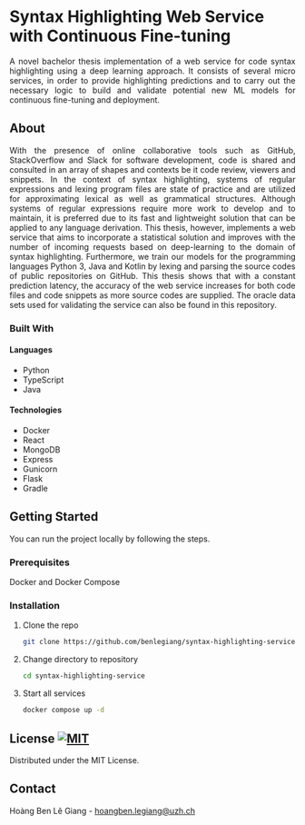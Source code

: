 # Syntax Highlighting Web Service with Continuous Fine-tuning

<p align="justify">A novel bachelor thesis implementation of a web service for code syntax highlighting using a deep learning approach. It consists of several micro services, in order to provide highlighting predictions and to carry out the necessary logic to build and validate potential new ML models for continuous fine-tuning and deployment.
</p>

## About

<p align="justify">With the presence of online collaborative tools such as GitHub, StackOverflow and Slack for software development, code is shared and consulted in an array of shapes and contexts be it code review, viewers and snippets. In the context of syntax highlighting, systems of regular expressions and lexing program files are state of practice and are utilized for approximating lexical as well as grammatical structures. Although systems of regular expressions require more work to develop and to maintain, it is preferred due to its fast and lightweight solution that can be applied to any language derivation. This thesis, however, implements a web service that aims to incorporate a statistical solution and improves with the number of incoming requests based on deep-learning to the domain of syntax highlighting. Furthermore, we train our models for the programming languages Python 3, Java and Kotlin by lexing and parsing the source codes of public repositories on GitHub. This thesis shows that with a constant prediction latency, the accuracy of the web service increases for both code files and code snippets as more source codes are supplied. The oracle data sets used for validating the service can also be found in this repository.</p>



### Built With

#### Languages
* Python
* TypeScript
* Java

#### Technologies
* Docker
* React
* MongoDB
* Express
* Gunicorn
* Flask
* Gradle


## Getting Started

You can run the project locally by following the steps.

### Prerequisites

Docker and Docker Compose

### Installation

1. Clone the repo
   ```sh
   git clone https://github.com/benlegiang/syntax-highlighting-service.git
   ```
3. Change directory to repository
   ```sh
   cd syntax-highlighting-service
   ```
4. Start all services
   ```sh
   docker compose up -d
   ```
## License [![MIT](https://img.shields.io/badge/License-MIT-yellow.svg)](https://opensource.org/licenses/MIT)

Distributed under the MIT License.


## Contact

Hoàng Ben Lê Giang - hoangben.legiang@uzh.ch

